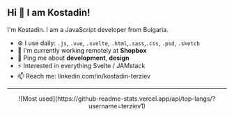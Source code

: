 ## Hi 👋 I am Kostadin!

I'm Kostadin. I am a JavaScript developer from Bulgaria.

- ⚙️ I use daily: `.js`, `.vue`, `.svelte`, `.html`,`.sass`,`.css`, `.psd`, `.sketch`
- 🏢 I'm currently working remotely at **Shopbox**
- 💬 Ping me about **development**, **design**
- ⚡️ Interested in everything Svelte / JAMstack
- 📫 Reach me: linkedin.com/in/kostadin-terziev

---

<p align = "center">
![Most used](https://github-readme-stats.vercel.app/api/top-langs/?username=terziev1)
